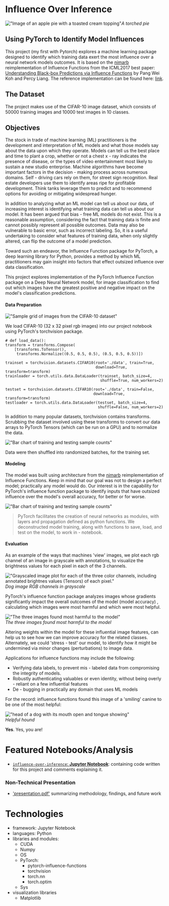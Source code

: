 # Influence Over Inference

!["Image of an apple pie with a toasted cream topping"](./images/torched-pie.jpeg)*A torched pie*

## Using PyTorch to Identify Model Influences
This project (my first with Pytorch) explores a machine learning package designed to identify which training data exert the most influence over a neural network models outcomes. It is based on the [nimarb](https://github.com/nimarb) reimplementation of Influence Functions from the ICML2017 best paper: [Understanding Black-box Predictions via Influence Functions](https://arxiv.org/abs/1703.04730) by Pang Wei Koh and Percy Liang. The reference implementation can be found here: [link](https://github.com/kohpangwei/influence-release).

## The Dataset

The project makes use of the CIFAR-10 image dataset, which consists of 50000 training images and 10000 test images in 10 classes.

## Objectives

The stock in trade of machine learning (ML) practitioners is the development and interpretation of ML models and what those models say about the data upon which they operate. Models can tell us the best place and time to plant a crop, whether or not a chest x - ray indicates the presence of disease, or the types of video entertainment most likely to sustain a new studio enterprise. Machine algorithms have become important factors in the decision - making process across numerous domains. Self - driving cars rely on them, for street sign recognition. Real estate developers use them to identify areas ripe for profitable development. Think tanks leverage them to predict and to recommend options for avoiding or mitigating widespread hunger.

In addition to analyzing what an ML model can tell us about our data, of increasing interest is identifying what training data can tell us about our model. It has been argued that bias - free ML models do not exist. This is a reasonable assumption, considering the fact that training data is finite and cannot possibly represent all possible outcomes. Data may also be vulnerable to basic error, such as incorrect labeling. So, it is a useful undertaking to consider what features of training data, when only slightly altered, can flip the outcome of a model prediction.

Toward such an endeavor, the Influence Function package for PyTorch, a deep learning library for Python, provides a method by which ML practitioners may gain insight into factors that effect outsized influence over data classification.

This project explores implementation of the PyTorch Influence Function package on a Deep Neural Network model, for image classification to find out which images have the greatest positive and negative impact on the model's classification predictions.

#### Data Preparation

!["Sample grid of images from the CIFAR-10 dataset"](./images/cifar-10-sample-images-grid.png)

We load CIFAR-10 (32 x 32 pixel rgb images) into our project notebook using PyTorch's torchvision package.

```
# def load_data():
transform = transforms.Compose(
    [transforms.ToTensor(),
     transforms.Normalize((0.5, 0.5, 0.5), (0.5, 0.5, 0.5))])

trainset = torchvision.datasets.CIFAR10(root='./data', train=True,
                                        download=True, transform=transform)
trainloader = torch.utils.data.DataLoader(trainset, batch_size=4,
                                          shuffle=True, num_workers=2)

testset = torchvision.datasets.CIFAR10(root='./data', train=False,
                                       download=True, transform=transform)
testloader = torch.utils.data.DataLoader(testset, batch_size=4,
                                         shuffle=False, num_workers=2)
```
In addition to many popular datasets, torchvision contains transforms. Scrubbing the dataset involved using these transforms to convert our data arrays to PyTorch Tensors (which can be run on a GPU) and to normalize the data.

!["Bar chart of training and testing sample counts"](images/training-and-testing-counts-bar-chart.png)

Data were then shuffled into randomized batches, for the training set.

#### Modeling

The model was built using architecture from the [nimarb](https://github.com/nimarb) reimplementation of Influence Functions. Keep in mind that our goal was not to design a perfect model; practically any model would do. Our interest is in the capability for PyTorch's influence function package to identify inputs that have outsized influence over the model's overall accuracy, for better or for worse.

!["Bar chart of training and testing sample counts"](images/confusion-matrix.png)

> PyTorch facilitates the creation of neural networks as modules, with layers and propagation defined as python functions.
We deconstructed model training, along with functions to save, load, and test on the model, to work in - notebook.

#### Evaluation

As an example of the ways that machines 'view' images, we plot each rgb channel of an image in grayscale with annotations, to visualize the brightness values for each pixel in each of the 3 channels.

!["Grayscaled image plot for each of the three color channels, including annotated brightnes values (Tensors) of each pixel."](images/rgb-channels-grayscale.png)*Dog image RGB channels in grayscale*

PyTorch's influence function package analyzes images whose gradients significantly impact the overall outcomes of the model (model accuracy) , calculating which images were most harmful and which were most helpful.

!["The three images found most harmful to the model"](./images/harmful-influences.png)\
*The three images found most harmful to the model*

Altering weights within the model for these influential image features, can help us to see how we can improve accuracy for the related classes. Alternately, we could 'stress - test' our model, to identify how it might be undermined via minor changes (perturbations) to image data.

Applications for influence functions may include the following:
* Verifying data labels, to prevent mis - labeled data from compromising the integrity of models.
* Robustly authenticating valuables or even identity, without being overly - reliant on a few influential features
* De - bugging in practically any domain that uses ML models

For the record: influence functions found this image of a 'smiling' canine to be one of the most helpful:

!["head of a dog with its mouth open and tongue showing"](./images/helpful-hound.png)\
*Helpful hound*

__Yes__. Yes, you are!

# Featured Notebooks/Analysis

* [`influence-over-inference`: **Jupyter Notebook**](influence-over-inference.ipynb): containing code written for this project and comments explaining it.

### Non-Technical Presentation

* ['presentation.pdf'](presentation.pdf) summarizing  methodology, findings, and future work

# Technologies
* framework: Jupyter Notebook
* languages: Python
* libraries and modules:
  - CUDA
  - Numpy
  - OS
  - PyTorch:
    * pytorch-influence-functions
    * torchvision
    * torch.nn
    * torch.optim
  - Sys
* visualization libraries
  - Matplotlib


```python

```
